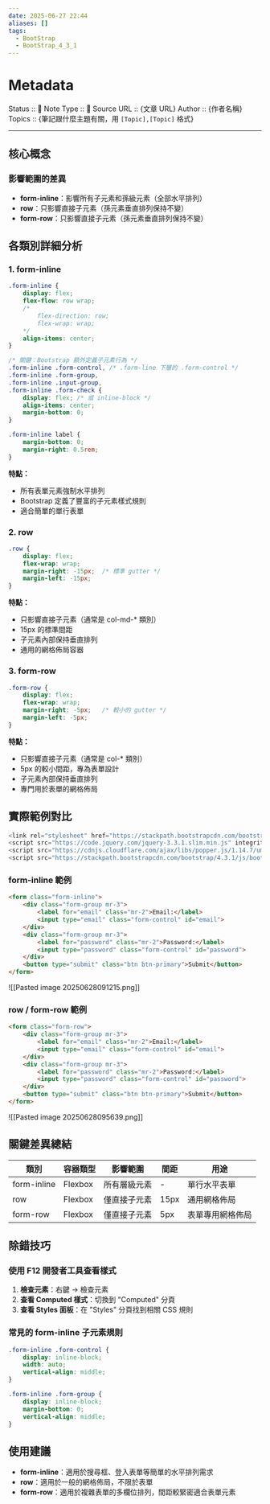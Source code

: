 ```yaml
---
date: 2025-06-27 22:44
aliases: []
tags:
  - BootStrap
  - BootStrap_4_3_1
---
```

# Metadata
Status :: 🌱
Note Type :: 📰
Source URL :: {文章 URL}
Author :: {作者名稱}
Topics :: {筆記跟什麼主題有關，用 `[Topic],[Topic]` 格式}

---

## 核心概念

### 影響範圍的差異

- **form-inline**：影響所有子元素和孫級元素（全部水平排列）
- **row**：只影響直接子元素（孫元素垂直排列保持不變）
- **form-row**：只影響直接子元素（孫元素垂直排列保持不變）

## 各類別詳細分析

### 1. form-inline

```css
.form-inline {
    display: flex;
    flex-flow: row wrap;
	/*
		flex-direction: row;
		flex-wrap: wrap;    
	*/
    align-items: center;
}

/* 關鍵：Bootstrap 額外定義子元素行為 */
.form-inline .form-control, /* .form-line 下層的 .form-control */
.form-inline .form-group,
.form-inline .input-group,
.form-inline .form-check {
    display: flex; /* 或 inline-block */
    align-items: center;
    margin-bottom: 0;
}

.form-inline label {
    margin-bottom: 0;
    margin-right: 0.5rem;
}
```

**特點：**

- 所有表單元素強制水平排列
- Bootstrap 定義了豐富的子元素樣式規則
- 適合簡單的單行表單

### 2. row

```css
.row {
    display: flex;
    flex-wrap: wrap;
    margin-right: -15px;  /* 標準 gutter */
    margin-left: -15px;
}
```

**特點：**

- 只影響直接子元素（通常是 col-md-* 類別）
- 15px 的標準間距
- 子元素內部保持垂直排列
- 通用的網格佈局容器

### 3. form-row

```css
.form-row {
    display: flex;
    flex-wrap: wrap;
    margin-right: -5px;   /* 較小的 gutter */
    margin-left: -5px;
}
```

**特點：**

- 只影響直接子元素（通常是 col-* 類別）
- 5px 的較小間距，專為表單設計
- 子元素內部保持垂直排列
- 專門用於表單的網格佈局

## 實際範例對比

```javascript
<link rel="stylesheet" href="https://stackpath.bootstrapcdn.com/bootstrap/4.3.1/css/bootstrap.min.css" integrity="sha384-ggOyR0iXCbMQv3Xipma34MD+dH/1fQ784/j6cY/iJTQUOhcWr7x9JvoRxT2MZw1T" crossorigin="anonymous">	
<script src="https://code.jquery.com/jquery-3.3.1.slim.min.js" integrity="sha384-q8i/X+965DzO0rT7abK41JStQIAqVgRVzpbzo5smXKp4YfRvH+8abtTE1Pi6jizo" crossorigin="anonymous"></script>
<script src="https://cdnjs.cloudflare.com/ajax/libs/popper.js/1.14.7/umd/popper.min.js" integrity="sha384-UO2eT0CpHqdSJQ6hJty5KVphtPhzWj9WO1clHTMGa3JDZwrnQq4sF86dIHNDz0W1" crossorigin="anonymous"></script>
<script src="https://stackpath.bootstrapcdn.com/bootstrap/4.3.1/js/bootstrap.min.js" integrity="sha384-JjSmVgyd0p3pXB1rRibZUAYoIIy6OrQ6VrjIEaFf/nJGzIxFDsf4x0xIM+B07jRM" crossorigin="anonymous"></script>
```

### form-inline 範例

```html
<form class="form-inline">
	<div class="form-group mr-3">
	    <label for="email" class="mr-2">Email:</label>
	    <input type="email" class="form-control" id="email">
	</div>
	<div class="form-group mr-3">
	    <label for="password" class="mr-2">Password:</label>
	    <input type="password" class="form-control" id="password">
	</div>
	<button type="submit" class="btn btn-primary">Submit</button>
</form>
```

![[Pasted image 20250628091215.png]]
### row / form-row 範例

```html
<form class="form-row">
	<div class="form-group mr-3">
	    <label for="email" class="mr-2">Email:</label>
	    <input type="email" class="form-control" id="email">
	</div>
	<div class="form-group mr-3">
	    <label for="password" class="mr-2">Password:</label>
	    <input type="password" class="form-control" id="password">
	</div>
	<button type="submit" class="btn btn-primary">Submit</button>
</form>
```

![[Pasted image 20250628095639.png]]

## 關鍵差異總結

|類別|容器類型|影響範圍|間距|用途|
|---|---|---|---|---|
|form-inline|Flexbox|所有層級元素|-|單行水平表單|
|row|Flexbox|僅直接子元素|15px|通用網格佈局|
|form-row|Flexbox|僅直接子元素|5px|表單專用網格佈局|

## 除錯技巧

### 使用 F12 開發者工具查看樣式

1. **檢查元素**：右鍵 → 檢查元素
2. **查看 Computed 樣式**：切換到 "Computed" 分頁
3. **查看 Styles 面板**：在 "Styles" 分頁找到相關 CSS 規則

### 常見的 form-inline 子元素規則

```css
.form-inline .form-control {
    display: inline-block;
    width: auto;
    vertical-align: middle;
}

.form-inline .form-group {
    display: inline-block;
    margin-bottom: 0;
    vertical-align: middle;
}
```

## 使用建議

- **form-inline**：適用於搜尋框、登入表單等簡單的水平排列需求
- **row**：適用於一般的網格佈局，不限於表單
- **form-row**：適用於複雜表單的多欄位排列，間距較緊密適合表單元素